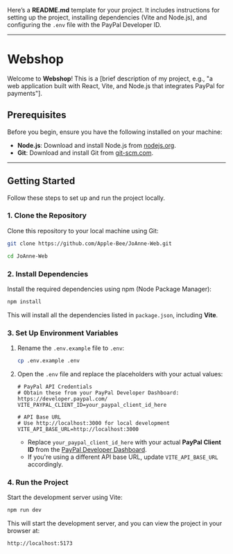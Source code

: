 Here’s a **README.md** template for your project. It includes instructions for setting up the project, installing dependencies (Vite and Node.js), and configuring the `.env` file with the PayPal Developer ID.

---

# Webshop

Welcome to **Webshop**! This is a [brief description of my project, e.g., "a web application built with React, Vite, and Node.js that integrates PayPal for payments"].

## Prerequisites

Before you begin, ensure you have the following installed on your machine:

- **Node.js**: Download and install Node.js from [nodejs.org](https://nodejs.org/).
- **Git**: Download and install Git from [git-scm.com](https://git-scm.com/).

---

## Getting Started

Follow these steps to set up and run the project locally.

### 1. Clone the Repository

Clone this repository to your local machine using Git:

```bash
git clone https://github.com/Apple-Bee/JoAnne-Web.git

cd JoAnne-Web
```

### 2. Install Dependencies

Install the required dependencies using npm (Node Package Manager):

```bash
npm install
```

This will install all the dependencies listed in `package.json`, including **Vite**.

### 3. Set Up Environment Variables

1. Rename the `.env.example` file to `.env`:

   ```bash
   cp .env.example .env
   ```

2. Open the `.env` file and replace the placeholders with your actual values:

   ```plaintext
   # PayPal API Credentials
   # Obtain these from your PayPal Developer Dashboard: https://developer.paypal.com/
   VITE_PAYPAL_CLIENT_ID=your_paypal_client_id_here

   # API Base URL
   # Use http://localhost:3000 for local development
   VITE_API_BASE_URL=http://localhost:3000
   ```

   - Replace `your_paypal_client_id_here` with your actual **PayPal Client ID** from the [PayPal Developer Dashboard](https://developer.paypal.com/).
   - If you're using a different API base URL, update `VITE_API_BASE_URL` accordingly.

### 4. Run the Project

Start the development server using Vite:

```bash
npm run dev
```

This will start the development server, and you can view the project in your browser at:

```
http://localhost:5173
